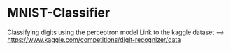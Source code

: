 # MNIST-Classifier
Classifying digits using the perceptron model 
Link to the kaggle dataset --> https://www.kaggle.com/competitions/digit-recognizer/data 
